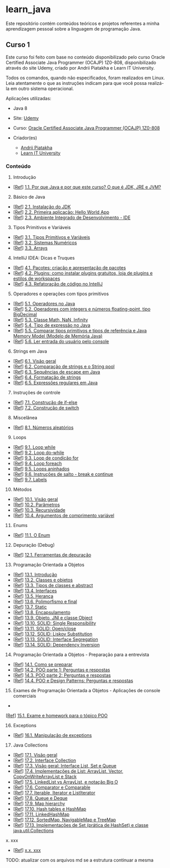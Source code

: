 # learn_java
Este repositório contém conteúdos teóricos e projetos referentes a minha aprendizagem pessoal sobre a linguagem de programação Java.

## Curso 1

Este curso foi feito com base no conteúdo disponibilizado pelo curso Oracle Certified Associate Java Programmer (OCAJP) 1Z0-808, disponibilizado através do site Udemy, criado por Andrii Piatakha e Learn IT University.

Todos os comandos, quando não especificados, foram realizados em Linux. Leia atentamente o que as instruções indicam para que você possa realizá-la em outro sistema operacional.

Aplicações utilizadas:
- Java 8

- Site: [Udemy](https://www.udemy.com/)
- Curso: [Oracle Certified Associate Java Programmer (OCAJP) 1Z0-808](https://www.udemy.com/course/oracle-certification-1z0-808-and-1z0-811-learnit/)
- Criador(es)
  - [Andrii Piatakha](https://www.udemy.com/user/andrii-piatakha/)
  - [Learn IT University](https://www.udemy.com/user/learn-it-university/)

### Conteúdo

1. Introdução
- \[[Ref](https://www.udemy.com/course/oracle-certification-1z0-808-and-1z0-811-learnit/learn/lecture/27793500)\] [1.1. Por que Java e por que este curso? O que é JDK, JRE e JVM?](xxx.md)

2. Básico de Java
- \[[Ref](https://www.udemy.com/course/oracle-certification-1z0-808-and-1z0-811-learnit/learn/lecture/27793508)\] [2.1. Instalação do JDK](xxx.md)
- \[[Ref](https://www.udemy.com/course/oracle-certification-1z0-808-and-1z0-811-learnit/learn/lecture/27793512)\] [2.2. Primeira aplicação: Hello World App](xxx.md)
- \[[Ref](https://www.udemy.com/course/oracle-certification-1z0-808-and-1z0-811-learnit/learn/lecture/27793526)\] [2.3. Ambiente Integrado de Desenvolvimento - IDE](xxx.md)

3. Tipos Primitivos e Variáveis
- \[[Ref](https://www.udemy.com/course/oracle-certification-1z0-808-and-1z0-811-learnit/learn/lecture/27793536)\] [3.1. Tipos Primitivos e Variáveis](xxx.md)
- \[[Ref](https://www.udemy.com/course/oracle-certification-1z0-808-and-1z0-811-learnit/learn/lecture/27793538)\] [3.2. Sistemas Numéricos](xxx.md)
- \[[Ref](https://www.udemy.com/course/oracle-certification-1z0-808-and-1z0-811-learnit/learn/lecture/27793544)\] [3.3. Arrays](xxx.md)

4. IntelliJ IDEA: Dicas e Truques
- \[[Ref](https://www.udemy.com/course/oracle-certification-1z0-808-and-1z0-811-learnit/learn/lecture/30316678)\] [4.1. Pacotes: criação e apresentação de pacotes](xxx.md)
- \[[Ref](https://www.udemy.com/course/oracle-certification-1z0-808-and-1z0-811-learnit/learn/lecture/30316700)\] [4.2. Plugins: como instalar plugins gratuitos, loja de plugins e estilos de workspaces](xxx.md)
- \[[Ref](https://www.udemy.com/course/oracle-certification-1z0-808-and-1z0-811-learnit/learn/lecture/30316716)\] [4.3. Refatoração de código no IntelliJ](xxx.md)

5. Operadores e operações com tipos primitivos
- \[[Ref](https://www.udemy.com/course/oracle-certification-1z0-808-and-1z0-811-learnit/learn/lecture/27793556)\] [5.1. Operadores no Java](xxx.md)
- \[[Ref](https://www.udemy.com/course/oracle-certification-1z0-808-and-1z0-811-learnit/learn/lecture/27793566)\] [5.2. Operadores com integers e números floating-point, tipo BigDecimal](xxx.md)
- \[[Ref](https://www.udemy.com/course/oracle-certification-1z0-808-and-1z0-811-learnit/learn/lecture/27793590)\] [5.3. Classe Math, NaN, Infinity](xxx.md)
- \[[Ref](https://www.udemy.com/course/oracle-certification-1z0-808-and-1z0-811-learnit/learn/lecture/27793594)\] [5.4. Tipo de expressão no Java](xxx.md)
- \[[Ref](https://www.udemy.com/course/oracle-certification-1z0-808-and-1z0-811-learnit/learn/lecture/27793598)\] [5.5. Comparar tipos primitivos e tipos de referência e Java Memory Model (Modelo de Memória Java)](xxx.md)
- \[[Ref](https://www.udemy.com/course/oracle-certification-1z0-808-and-1z0-811-learnit/learn/lecture/27793606)\] [5.6. Ler entrada do usuário pelo console](xxx.md)

6. Strings em Java
- \[[Ref](https://www.udemy.com/course/oracle-certification-1z0-808-and-1z0-811-learnit/learn/lecture/27793892)\] [6.1. Visão geral](xxx.md)
- \[[Ref](https://www.udemy.com/course/oracle-certification-1z0-808-and-1z0-811-learnit/learn/lecture/27793896)\] [6.2. Comparação de strings e o String pool](xxx.md)
- \[[Ref](https://www.udemy.com/course/oracle-certification-1z0-808-and-1z0-811-learnit/learn/lecture/27793900)\] [6.3. Sequências de escape em Java](xxx.md)
- \[[Ref](https://www.udemy.com/course/oracle-certification-1z0-808-and-1z0-811-learnit/learn/lecture/27793904)\] [6.4. Formatação de strings](xxx.md)
- \[[Ref](https://www.udemy.com/course/oracle-certification-1z0-808-and-1z0-811-learnit/learn/lecture/27793914)\] [6.5. Expressões regulares em Java](xxx.md)

7. Instruções de controle
  - \[[Ref](https://www.udemy.com/course/oracle-certification-1z0-808-and-1z0-811-learnit/learn/lecture/27793946)\] [7.1. Construção de if-else](xxx.md)
  - \[[Ref](https://www.udemy.com/course/oracle-certification-1z0-808-and-1z0-811-learnit/learn/lecture/27793996)\] [7.2. Construção de switch](xxx.md)

8. Miscelânea
  - \[[Ref](https://www.udemy.com/course/oracle-certification-1z0-808-and-1z0-811-learnit/learn/lecture/27794012)\] [8.1. Números aleatórios](xxx.md)

9. Loops
  - \[[Ref](https://www.udemy.com/course/oracle-certification-1z0-808-and-1z0-811-learnit/learn/lecture/27794014)\] [9.1. Loop while](xxx.md)
  - \[[Ref](https://www.udemy.com/course/oracle-certification-1z0-808-and-1z0-811-learnit/learn/lecture/27794016)\] [9.2. Loop do-while](xxx.md)
  - \[[Ref](https://www.udemy.com/course/oracle-certification-1z0-808-and-1z0-811-learnit/learn/lecture/27794020)\] [9.3. Loop de condição for](xxx.md)
  - \[[Ref](https://www.udemy.com/course/oracle-certification-1z0-808-and-1z0-811-learnit/learn/lecture/27794024)\] [9.4. Loop foreach](xxx.md)
  - \[[Ref](https://www.udemy.com/course/oracle-certification-1z0-808-and-1z0-811-learnit/learn/lecture/27794026)\] [9.5. Loops aninhados](xxx.md)
  - \[[Ref](https://www.udemy.com/course/oracle-certification-1z0-808-and-1z0-811-learnit/learn/lecture/27794036)\] [9.6. Instruções de salto - break e continue](xxx.md)
  - \[[Ref](https://www.udemy.com/course/oracle-certification-1z0-808-and-1z0-811-learnit/learn/lecture/27794260)\] [9.7. Labels](xxx.md)

10. Métodos
  - \[[Ref](https://www.udemy.com/course/oracle-certification-1z0-808-and-1z0-811-learnit/learn/lecture/27794318)\] [10.1. Visão geral](xxx.md)
  - \[[Ref](https://www.udemy.com/course/oracle-certification-1z0-808-and-1z0-811-learnit/learn/lecture/27794324)\] [10.2. Parâmetros](xxx.md)
  - \[[Ref](https://www.udemy.com/course/oracle-certification-1z0-808-and-1z0-811-learnit/learn/lecture/27794330)\] [10.3. Recursividade](xxx.md)
  - \[[Ref](https://www.udemy.com/course/oracle-certification-1z0-808-and-1z0-811-learnit/learn/lecture/27794336)\] [10.4. Argumentos de comprimento variável](xxx.md)

11. Enums
  - \[[Ref](https://www.udemy.com/course/oracle-certification-1z0-808-and-1z0-811-learnit/learn/lecture/27794554)\] [11.1. O Enum](xxx.md)

12. Depuração (Debug)
  - \[[Ref](https://www.udemy.com/course/oracle-certification-1z0-808-and-1z0-811-learnit/learn/lecture/27797316?start=0)\] [12.1. Ferramentas de depuração](xxx.md)

13. Programação Orientada a Objetos
  - \[[Ref](https://www.udemy.com/course/oracle-certification-1z0-808-and-1z0-811-learnit/learn/lecture/27794606)\] [13.1. Introdução](xxx.md)
  - \[[Ref](https://www.udemy.com/course/oracle-certification-1z0-808-and-1z0-811-learnit/learn/lecture/27794616)\] [13.2. Classes e objetos](xxx.md)
  - \[[Ref](https://www.udemy.com/course/oracle-certification-1z0-808-and-1z0-811-learnit/learn/lecture/27794626)\] [13.3. Tipos de classes e abstract](xxx.md)
  - \[[Ref](https://www.udemy.com/course/oracle-certification-1z0-808-and-1z0-811-learnit/learn/lecture/27794632)\] [13.4. Interfaces](xxx.md)
  - \[[Ref](https://www.udemy.com/course/oracle-certification-1z0-808-and-1z0-811-learnit/learn/lecture/27794644)\] [13.5. Herança](xxx.md)
  - \[[Ref](https://www.udemy.com/course/oracle-certification-1z0-808-and-1z0-811-learnit/learn/lecture/27794680)\] [13.6. Polimorfismo e final](xxx.md)
  - \[[Ref](https://www.udemy.com/course/oracle-certification-1z0-808-and-1z0-811-learnit/learn/lecture/27794686)\] [13.7. Static](xxx.md)
  - \[[Ref](https://www.udemy.com/course/oracle-certification-1z0-808-and-1z0-811-learnit/learn/lecture/27794688)\] [13.8. Encapsulamento](xxx.md)
  - \[[Ref](https://www.udemy.com/course/oracle-certification-1z0-808-and-1z0-811-learnit/learn/lecture/27794698)\] [13.9. Objeto, JNI e classe Object](xxx.md)
  - \[[Ref](https://www.udemy.com/course/oracle-certification-1z0-808-and-1z0-811-learnit/learn/lecture/27794706)\] [13.10. SOLID: Single Responsibility](xxx.md)
  - \[[Ref](https://www.udemy.com/course/oracle-certification-1z0-808-and-1z0-811-learnit/learn/lecture/27794718)\] [13.11. SOLID: Open/close](xxx.md)
  - \[[Ref](https://www.udemy.com/course/oracle-certification-1z0-808-and-1z0-811-learnit/learn/lecture/27794728)\] [13.12. SOLID: Liskov Substitution](xxx.md)
  - \[[Ref](https://www.udemy.com/course/oracle-certification-1z0-808-and-1z0-811-learnit/learn/lecture/27794732)\] [13.13. SOLID: Interface Segregation](xxx.md)
  - \[[Ref](https://www.udemy.com/course/oracle-certification-1z0-808-and-1z0-811-learnit/learn/lecture/27794740)\] [13.14. SOLID: Dependency Inversion](xxx.md)


14. Programação Orientada a Objetos - Preparação para a entrevista
  - \[[Ref](https://www.udemy.com/course/oracle-certification-1z0-808-and-1z0-811-learnit/learn/lecture/35007510)\] [14.1. Como se preparar](xxx.md)
  - \[[Ref](https://www.udemy.com/course/oracle-certification-1z0-808-and-1z0-811-learnit/learn/lecture/35007540)\] [14.2. POO parte 1: Perguntas e respostas](xxx.md)
  - \[[Ref](https://www.udemy.com/course/oracle-certification-1z0-808-and-1z0-811-learnit/learn/lecture/35007690)\] [14.3. POO parte 2: Perguntas e respostas](xxx.md)
  - \[[Ref](https://www.udemy.com/course/oracle-certification-1z0-808-and-1z0-811-learnit/learn/lecture/35327884)\] [14.4. POO e Design Patterns: Perguntas e respostas](xxx.md)

15. Exames de Programação Orientada a Objetos - Aplicações de console comerciais
  - 
  \[[Ref](https://www.udemy.com/course/oracle-certification-1z0-808-and-1z0-811-learnit/learn/lecture/27794752)\] [15.1. Exame e homework para o tópico POO](xxx.md)

16. Exceptions
  - \[[Ref](https://www.udemy.com/course/oracle-certification-1z0-808-and-1z0-811-learnit/learn/lecture/27794848)\] [16.1. Manipulação de exceptions](xxx.md)
  
17. Java Collections
  - \[[Ref](https://www.udemy.com/course/oracle-certification-1z0-808-and-1z0-811-learnit/learn/lecture/27794858)\] [17.1. Visão geral](xxx.md)
  - \[[Ref](https://www.udemy.com/course/oracle-certification-1z0-808-and-1z0-811-learnit/learn/lecture/27794864)\] [17.2. Interface Collection](xxx.md)
  - \[[Ref](https://udemy.com/course/oracle-certification-1z0-808-and-1z0-811-learnit/learn/lecture/27794876)\] [17.3. Visão geral: Interface List, Set e Queue](xxx.md)
  - \[[Ref](https://www.udemy.com/course/oracle-certification-1z0-808-and-1z0-811-learnit/learn/lecture/27794890)\] [17.4. Implementações de List: ArrayList, Vector, CopyOnWriteArrayList e Stack](xxx.md)
  - \[[Ref](https://www.udemy.com/course/oracle-certification-1z0-808-and-1z0-811-learnit/learn/lecture/27794892)\] [17.5. LinkedList vs ArrayList, e notação Big O](xxx.md)
  - \[[Ref](https://www.udemy.com/course/oracle-certification-1z0-808-and-1z0-811-learnit/learn/lecture/27797060)\] [17.6. Comparator e Comparable](xxx.md)
  - \[[Ref](https://www.udemy.com/course/oracle-certification-1z0-808-and-1z0-811-learnit/learn/lecture/27797076)\] [17.7. Iterable, Iterator e ListIterator](xxx.md)
  - \[[Ref](https://www.udemy.com/course/oracle-certification-1z0-808-and-1z0-811-learnit/learn/lecture/27797108)\] [17.8. Queue e Deque](xxx.md)
  - \[[Ref](https://www.udemy.com/course/oracle-certification-1z0-808-and-1z0-811-learnit/learn/lecture/27797162)\] [17.9. Map hierarchy](xxx.md)
  - \[[Ref](https://www.udemy.com/course/oracle-certification-1z0-808-and-1z0-811-learnit/learn/lecture/27797176)\] [17.10. Hash tables e HashMap](xxx.md)
  - \[[Ref](https://www.udemy.com/course/oracle-certification-1z0-808-and-1z0-811-learnit/learn/lecture/27797182)\] [17.11. LinkedHashMap](xxx.md)
  - \[[Ref](https://www.udemy.com/course/oracle-certification-1z0-808-and-1z0-811-learnit/learn/lecture/27797192)\] [17.12. SortedMap, NavigableMap e TreeMap](xxx.md)
  - \[[Ref](https://www.udemy.com/course/oracle-certification-1z0-808-and-1z0-811-learnit/learn/lecture/27797194)\] [17.13. Implementações de Set (prática de HashSet) e classe java.util.Collections](xxx.md)

x. xxx
  - \[[Ref](xxx)\] [x.x. xxx](xxx.md)


TODO: atualizar com os arquivos md se a estrutura continuar a mesma